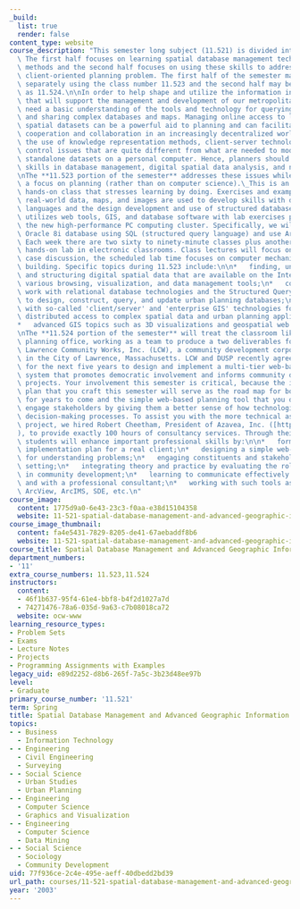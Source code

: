 ```yaml
---
_build:
  list: true
  render: false
content_type: website
course_description: "This semester long subject (11.521) is divided into two halves.\
  \ The first half focuses on learning spatial database management techniques and\
  \ methods and the second half focuses on using these skills to address a 'real world,'\
  \ client-oriented planning problem. The first half of the semester may be taken\
  \ separately using the class number 11.523 and the second half may be taken separately\
  \ as 11.524.\n\nIn order to help shape and utilize the information infrastructure\
  \ that will support the management and development of our metropolitan areas, planners\
  \ need a basic understanding of the tools and technology for querying, analyzing,\
  \ and sharing complex databases and maps. Managing online access to large and constantly-changing\
  \ spatial datasets can be a powerful aid to planning and can facilitate inter-agency\
  \ cooperation and collaboration in an increasingly decentralized world. But it requires\
  \ the use of knowledge representation methods, client-server technologies and access\
  \ control issues that are quite different from what are needed to model and visualize\
  \ standalone datasets on a personal computer. Hence, planners should acquire basic\
  \ skills in database management, digital spatial data analysis, and networking.\n\
  \nThe **11.523 portion of the semester** addresses these issues while retaining\
  \ a focus on planning (rather than on computer science).\_This is an intensive,\
  \ hands-on class that stresses learning by doing. Exercises and examples involving\
  \ real-world data, maps, and images are used to develop skills with database query\
  \ languages and the design development and use of structured databases. Class work\
  \ utilizes web tools, GIS, and database software with lab exercises primarily on\
  \ the new high-performance PC computing cluster. Specifically, we will access an\
  \ Oracle 8i database using SQL (structured query language) and use ArcView for GIS.\
  \ Each week there are two sixty to ninety-minute classes plus another 90+ minute\
  \ hands-on lab in electronic classrooms. Class lectures will focus on concepts and\
  \ case discussion, the scheduled lab time focuses on computer mechanics and skill\
  \ building. Specific topics during 11.523 include:\n\n*   finding, understanding\
  \ and structuring digital spatial data that are available on the Internet using\
  \ various browsing, visualization, and data management tools;\n*   considerable\
  \ work with relational database technologies and the Structured Query Language (SQL)\
  \ to design, construct, query, and update urban planning databases;\n*   some experience\
  \ with so-called 'client/server' and 'enterprise GIS' technologies for facilitating\
  \ distributed access to complex spatial data and urban planning applications;\n\
  *   advanced GIS topics such as 3D visualizations and geospatial web services.\n\
  \nThe **11.524 portion of the semester** will treat the classroom like a professional\
  \ planning office, working as a team to produce a two deliverables for their client,\
  \ Lawrence Community Works, Inc. (LCW), a community development corporation located\
  \ in the City of Lawrence, Massachusetts. LCW and DUSP recently agreed to work together\
  \ for the next five years to design and implement a multi-tier web-based planning\
  \ system that promotes democratic involvement and informs community development\
  \ projects. Your involvement this semester is critical, because the implementation\
  \ plan that you craft this semester will serve as the road map for both organizations\
  \ for years to come and the simple web-based planning tool that you design will\
  \ engage stakeholders by giving them a better sense of how technologies can aid\
  \ decision-making processes. To assist you with the more technical aspects of the\
  \ project, we hired Robert Cheetham, President of Azavea, Inc. ([http://www.azavea.com/](http://www.azavea.com/)\_\
  ), to provide exactly 100 hours of consultancy services. Through their project work,\
  \ students will enhance important professional skills by:\n\n*   formulating an\
  \ implementation plan for a real client;\n*   designing a simple web-based tool\
  \ for understanding problems;\n*   engaging constituents and stakeholders in a real\
  \ setting;\n*   integrating theory and practice by evaluating the role of technology\
  \ in community development;\n*   learning to communicate effectively within a group\
  \ and with a professional consultant;\n*   working with such tools as the WWW, Access,\
  \ ArcView, ArcIMS, SDE, etc.\n"
course_image:
  content: 1775d9a0-6e43-23c3-f0aa-e38d15104358
  website: 11-521-spatial-database-management-and-advanced-geographic-information-systems-spring-2003
course_image_thumbnail:
  content: fa4e5431-7829-8205-de41-67aebaddf8b6
  website: 11-521-spatial-database-management-and-advanced-geographic-information-systems-spring-2003
course_title: Spatial Database Management and Advanced Geographic Information Systems
department_numbers:
- '11'
extra_course_numbers: 11.523,11.524
instructors:
  content:
  - 46f1b637-95f4-61e4-bbf8-b4f2d1027a7d
  - 74271476-78a6-035d-9a63-c7b08018ca72
  website: ocw-www
learning_resource_types:
- Problem Sets
- Exams
- Lecture Notes
- Projects
- Programming Assignments with Examples
legacy_uid: e89d2252-d8b6-265f-7a5c-3b23d48ee97b
level:
- Graduate
primary_course_number: '11.521'
term: Spring
title: Spatial Database Management and Advanced Geographic Information Systems
topics:
- - Business
  - Information Technology
- - Engineering
  - Civil Engineering
  - Surveying
- - Social Science
  - Urban Studies
  - Urban Planning
- - Engineering
  - Computer Science
  - Graphics and Visualization
- - Engineering
  - Computer Science
  - Data Mining
- - Social Science
  - Sociology
  - Community Development
uid: 77f936ce-2c4e-495e-aeff-40dbedd2bd39
url_path: courses/11-521-spatial-database-management-and-advanced-geographic-information-systems-spring-2003
year: '2003'
---
```

